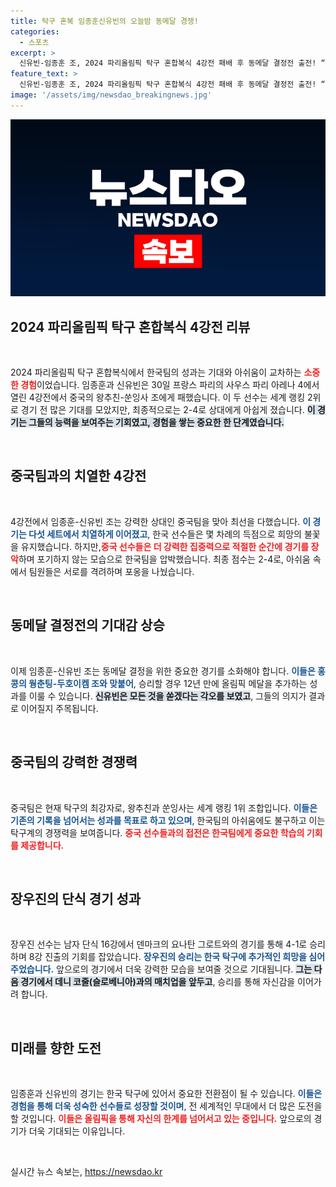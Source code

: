 ```yaml
---
title: 탁구 혼복 임종훈신유빈의 오늘밤 동메달 경쟁!
categories:
  - 스포츠
excerpt: >
  신유빈-임종훈 조, 2024 파리올림픽 탁구 혼합복식 4강전 패배 후 동메달 결정전 출전! “모든 걸 쏟겠다”는 신유빈의 각오, 12년 만의 메달을 목표로! 지금 클릭하고 응원하세요!
feature_text: >
  신유빈-임종훈 조, 2024 파리올림픽 탁구 혼합복식 4강전 패배 후 동메달 결정전 출전! “모든 걸 쏟겠다”는 신유빈의 각오, 12년 만의 메달을 목표로! 지금 클릭하고 응원하세요!
image: '/assets/img/newsdao_breakingnews.jpg'
---
```


<p><img src="/assets/img/newsdao_breakingnews.jpg" alt="ontimetimes 속보" /></p>

<h2 data-ke-size="size26">2024 파리올림픽 탁구 혼합복식 4강전 리뷰</h2>

<p data-ke-size="size16">&nbsp;</p>

<p>2024 파리올림픽 탁구 혼합복식에서 한국팀의 성과는 기대와 아쉬움이 교차하는 <b><span style="color: #ee2323;">소중한 경험</span></b>이었습니다. 임종훈과 신유빈은 30일 프랑스 파리의 사우스 파리 아레나 4에서 열린 4강전에서 중국의 왕추친-쑨잉사 조에게 패했습니다. 이 두 선수는 세계 랭킹 2위로 경기 전 많은 기대를 모았지만, 최종적으로는 2-4로 상대에게 아쉽게 졌습니다. <b><span style="background-color: #21538527;">이 경기는 그들의 능력을 보여주는 기회였고, 경험을 쌓는 중요한 한 단계였습니다.</span></b> </p>

<p data-ke-size="size16">&nbsp;</p>

<h2 data-ke-size="size26">중국팀과의 치열한 4강전</h2>

<p data-ke-size="size16">&nbsp;</p>

<p>4강전에서 임종훈-신유빈 조는 강력한 상대인 중국팀을 맞아 최선을 다했습니다. <b><span style="color: #1a5490;">이 경기는 다섯 세트에서 치열하게 이어졌고</span></b>, 한국 선수들은 몇 차례의 득점으로 희망의 불꽃을 유지했습니다. 하지만,<b><span style="color: #ee2323;">중국 선수들은 더 강력한 집중력으로 적절한 순간에 경기를 장악</span></b>하며 포기하지 않는 모습으로 한국팀을 압박했습니다. 최종 점수는 2-4로, 아쉬움 속에서 팀원들은 서로를 격려하며 포옹을 나눴습니다. </p>

<p data-ke-size="size16">&nbsp;</p>

<h2 data-ke-size="size26">동메달 결정전의 기대감 상승</h2>

<p data-ke-size="size16">&nbsp;</p>

<p>이제 임종훈-신유빈 조는 동메달 결정을 위한 중요한 경기를 소화해야 합니다. <b><span style="color: #1a5490;">이들은 홍콩의 웡춘팅-두호이켐 조와 맞붙어</span></b>, 승리할 경우 12년 만에 올림픽 메달을 추가하는 성과를 이룰 수 있습니다. <b><span style="background-color: #21538527;">신유빈은 모든 것을 쏟겠다는 각오를 보였고</span></b>, 그들의 의지가 결과로 이어질지 주목됩니다. </p>

<p data-ke-size="size16">&nbsp;</p>

<h2 data-ke-size="size26">중국팀의 강력한 경쟁력</h2>

<p data-ke-size="size16">&nbsp;</p>

<p>중국팀은 현재 탁구의 최강자로, 왕추친과 쑨잉사는 세계 랭킹 1위 조합입니다. <b><span style="color: #1a5490;">이들은 기존의 기록을 넘어서는 성과를 목표로 하고 있으며</span></b>, 한국팀의 아쉬움에도 불구하고 이는 탁구계의 경쟁력을 보여줍니다. <b><span style="color: #ee2323;">중국 선수들과의 접전은 한국팀에게 중요한 학습의 기회를 제공합니다.</span></b></p>

<p data-ke-size="size16">&nbsp;</p>

<h2 data-ke-size="size26">장우진의 단식 경기 성과</h2>

<p data-ke-size="size16">&nbsp;</p>

<p>장우진 선수는 남자 단식 16강에서 덴마크의 요나탄 그로트와의 경기를 통해 4-1로 승리하며 8강 진출의 기회를 잡았습니다. <b><span style="color: #1a5490;">장우진의 승리는 한국 탁구에 추가적인 희망을 심어주었습니다.</span></b> 앞으로의 경기에서 더욱 강력한 모습을 보여줄 것으로 기대됩니다. <b><span style="background-color: #21538527;">그는 다음 경기에서 데니 코줄(슬로베니아)과의 매치업을 앞두고</span></b>, 승리를 통해 자신감을 이어가려 합니다.</p>

<p data-ke-size="size16">&nbsp;</p>

<h2 data-ke-size="size26">미래를 향한 도전</h2>

<p data-ke-size="size16">&nbsp;</p>

<p>임종훈과 신유빈의 경기는 한국 탁구에 있어서 중요한 전환점이 될 수 있습니다. <b><span style="color: #1a5490;">이들은 경험을 통해 더욱 성숙한 선수들로 성장할 것이며</span></b>, 전 세계적인 무대에서 더 많은 도전을 할 것입니다. <b><span style="color: #ee2323;">이들은 올림픽을 통해 자신의 한계를 넘어서고 있는 중입니다.</span></b> 앞으로의 경기가 더욱 기대되는 이유입니다. </p>

<p data-ke-size="size16">&nbsp;</p>
실시간 뉴스 속보는, <a href="https://newsdao.kr" rel="dofollow">https://newsdao.kr</a>


